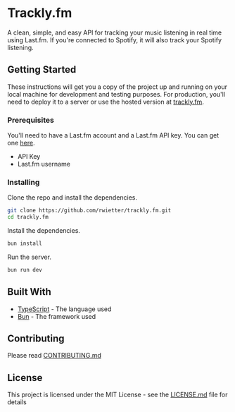 # Trackly.fm

A clean, simple, and easy API for tracking your music listening in real time using Last.fm. If you're connected to Spotify, it will also track your Spotify listening. 

## Getting Started

These instructions will get you a copy of the project up and running on your local machine for development and testing purposes. For production, you'll need to deploy it to a server or use the hosted version at [trackly.fm](https://trackly.fm).

### Prerequisites

You'll need to have a Last.fm account and a Last.fm API key. You can get one [here](https://www.last.fm/api/account/create).

- API Key
- Last.fm username

### Installing

Clone the repo and install the dependencies.

```bash
git clone https://github.com/rwietter/trackly.fm.git
cd trackly.fm
```

Install the dependencies.

```bash
bun install
```

Run the server.

```bash
bun run dev
```

## Built With

- [TypeScript](https://www.typescriptlang.org/) - The language used
- [Bun](https://bun.sh/) - The framework used

## Contributing

Please read [CONTRIBUTING.md](CONTRIBUTING.md)

## License

This project is licensed under the MIT License - see the [LICENSE.md](LICENSE.md) file for details
